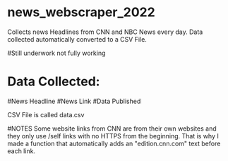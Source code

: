 # news_webscraper_2022
Collects news Headlines from CNN and NBC News every day. Data collected automatically converted to a CSV File.

#Still underwork not fully working

# Data Collected:
#News Headline
#News Link
#Data Published

CSV File is called data.csv

#NOTES
Some website links from CNN are from their own websites and they only use /self links with no HTTPS from the beginning. That is why I made a function that
automatically adds an "edition.cnn.com" text before each link.
